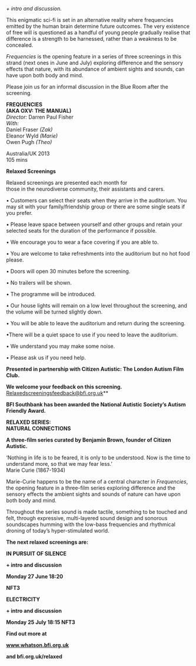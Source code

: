 
_+ intro and discussion._

This enigmatic sci-fi is set in an alternative reality where frequencies emitted by the human brain determine future outcomes. The very existence of free will is questioned as a handful of young people gradually realise that difference is a strength to be harnessed, rather than a weakness to be concealed.

_Frequencies_ is the opening feature in a series of three screenings in this strand (next ones in June and July) exploring difference and the sensory effects that nature, with its abundance of ambient sights and sounds, can have upon both body and mind.

Please join us for an informal discussion in the Blue Room after the screening.<br>

**FREQUENCIES**<br>
 **(AKA OXV: THE MANUAL)**<br>
_Director:_ Darren Paul Fisher<br>
_With:_<br>
Daniel Fraser _(Zak)_<br>
Eleanor Wyld _(Marie)_<br>
Owen Pugh _(Theo)_<br>

Australia/UK 2013<br>
105 mins<br>

**Relaxed Screenings**<br>

Relaxed screenings are presented each month for  
those in the neurodiverse community, their assistants and carers.

• Customers can select their seats when they arrive in the auditorium. You may sit with your family/friendship group or there are some single seats if you prefer.

• Please leave space between yourself and other groups and retain your selected seats for the duration of the performance if possible.

• We encourage you to wear a face covering if you are  able to.

• You are welcome to take refreshments into the auditorium but no hot food please.

• Doors will open 30 minutes before the screening.

• No trailers will be shown.

• The programme will be introduced.

• Our house lights will remain on a low level throughout the screening, and the volume will be turned slightly down.

• You will be able to leave the auditorium and return during the screening.

•There will be a quiet space to use if you need to leave the auditorium.

• We understand you may make some noise.

• Please ask us if you need help.




**Presented in partnership with Citizen Autistic: The London Autism Film Club.**

**We welcome your feedback on this screening.**
Relaxedscreeningsfeedback@bfi.org.uk**

**BFI Southbank has been awarded the National Autistic Society’s Autism Friendly Award.**



**RELAXED SERIES:**<br>
**NATURAL CONNECTIONS**

**A three-film series curated by Benjamin Brown, founder of Citizen Autistic.**

‘Nothing in life is to be feared, it is only to be understood. Now is the time to understand more, so that we may fear less.’  
Marie Curie (1867-1934)

Marie-Curie happens to be the name of a central character in _Frequencies_, the opening feature in a three-film series exploring difference and the sensory effects the ambient sights and sounds of nature can have upon both body and mind.

Throughout the series sound is made tactile, something to be touched and felt, through expressive, multi-layered sound design and sonorous soundscapes humming with the low-bass frequencies and rhythmical droning of today’s hyper-stimulated world.

**The next relaxed screenings are:**

**IN PURSUIT OF SILENCE**

**+ intro and discussion**

**Monday 27 June 18:20**

**NFT3**

**ELECTRICITY**

**+ intro and discussion**

**Monday 25 July 18:15 NFT3**

**Find out more at**

**www.whatson.bfi.org.uk**

**and bfi.org.uk/relaxed**
<!--stackedit_data:
eyJoaXN0b3J5IjpbLTgwNDkwOTQyMF19
-->